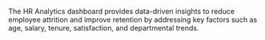 The HR Analytics dashboard provides data-driven insights to reduce employee attrition and improve retention by addressing key factors such as age, salary, tenure, satisfaction, and departmental trends.
